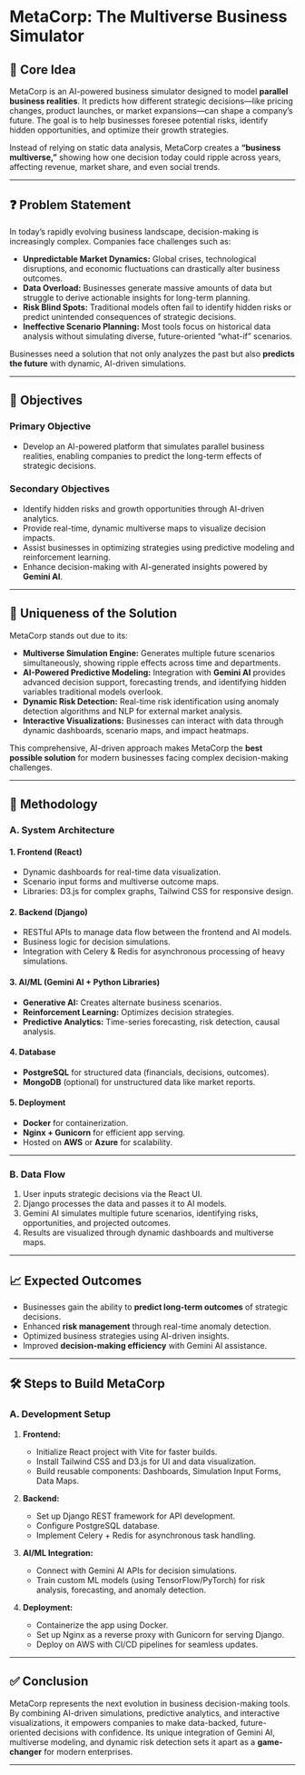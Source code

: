 # MetaCorp: The Multiverse Business Simulator

## 🚀 Core Idea
MetaCorp is an AI-powered business simulator designed to model **parallel business realities**. It predicts how different strategic decisions—like pricing changes, product launches, or market expansions—can shape a company’s future. The goal is to help businesses foresee potential risks, identify hidden opportunities, and optimize their growth strategies.

Instead of relying on static data analysis, MetaCorp creates a **“business multiverse,”** showing how one decision today could ripple across years, affecting revenue, market share, and even social trends.

---

## ❓ Problem Statement
In today’s rapidly evolving business landscape, decision-making is increasingly complex. Companies face challenges such as:
- **Unpredictable Market Dynamics:** Global crises, technological disruptions, and economic fluctuations can drastically alter business outcomes.
- **Data Overload:** Businesses generate massive amounts of data but struggle to derive actionable insights for long-term planning.
- **Risk Blind Spots:** Traditional models often fail to identify hidden risks or predict unintended consequences of strategic decisions.
- **Ineffective Scenario Planning:** Most tools focus on historical data analysis without simulating diverse, future-oriented “what-if” scenarios.

Businesses need a solution that not only analyzes the past but also **predicts the future** with dynamic, AI-driven simulations.

---

## 🎯 Objectives

### Primary Objective
- Develop an AI-powered platform that simulates parallel business realities, enabling companies to predict the long-term effects of strategic decisions.

### Secondary Objectives
- Identify hidden risks and growth opportunities through AI-driven analytics.
- Provide real-time, dynamic multiverse maps to visualize decision impacts.
- Assist businesses in optimizing strategies using predictive modeling and reinforcement learning.
- Enhance decision-making with AI-generated insights powered by **Gemini AI**.

---

## 🌟 Uniqueness of the Solution
MetaCorp stands out due to its:
- **Multiverse Simulation Engine:** Generates multiple future scenarios simultaneously, showing ripple effects across time and departments.
- **AI-Powered Predictive Modeling:** Integration with **Gemini AI** provides advanced decision support, forecasting trends, and identifying hidden variables traditional models overlook.
- **Dynamic Risk Detection:** Real-time risk identification using anomaly detection algorithms and NLP for external market analysis.
- **Interactive Visualizations:** Businesses can interact with data through dynamic dashboards, scenario maps, and impact heatmaps.

This comprehensive, AI-driven approach makes MetaCorp the **best possible solution** for modern businesses facing complex decision-making challenges.

---

## 🧪 Methodology

### A. System Architecture

#### 1. Frontend (React)
- Dynamic dashboards for real-time data visualization.
- Scenario input forms and multiverse outcome maps.
- Libraries: D3.js for complex graphs, Tailwind CSS for responsive design.

#### 2. Backend (Django)
- RESTful APIs to manage data flow between the frontend and AI models.
- Business logic for decision simulations.
- Integration with Celery & Redis for asynchronous processing of heavy simulations.

#### 3. AI/ML (Gemini AI + Python Libraries)
- **Generative AI:** Creates alternate business scenarios.
- **Reinforcement Learning:** Optimizes decision strategies.
- **Predictive Analytics:** Time-series forecasting, risk detection, causal analysis.

#### 4. Database
- **PostgreSQL** for structured data (financials, decisions, outcomes).
- **MongoDB** (optional) for unstructured data like market reports.

#### 5. Deployment
- **Docker** for containerization.
- **Nginx + Gunicorn** for efficient app serving.
- Hosted on **AWS** or **Azure** for scalability.

---

### B. Data Flow
1. User inputs strategic decisions via the React UI.
2. Django processes the data and passes it to AI models.
3. Gemini AI simulates multiple future scenarios, identifying risks, opportunities, and projected outcomes.
4. Results are visualized through dynamic dashboards and multiverse maps.

---

## 📈 Expected Outcomes
- Businesses gain the ability to **predict long-term outcomes** of strategic decisions.
- Enhanced **risk management** through real-time anomaly detection.
- Optimized business strategies using AI-driven insights.
- Improved **decision-making efficiency** with Gemini AI assistance.

---

## 🛠️ Steps to Build MetaCorp

### A. Development Setup
1. **Frontend:**
   - Initialize React project with Vite for faster builds.
   - Install Tailwind CSS and D3.js for UI and data visualization.
   - Build reusable components: Dashboards, Simulation Input Forms, Data Maps.

2. **Backend:**
   - Set up Django REST framework for API development.
   - Configure PostgreSQL database.
   - Implement Celery + Redis for asynchronous task handling.

3. **AI/ML Integration:**
   - Connect with Gemini AI APIs for decision simulations.
   - Train custom ML models (using TensorFlow/PyTorch) for risk analysis, forecasting, and anomaly detection.

4. **Deployment:**
   - Containerize the app using Docker.
   - Set up Nginx as a reverse proxy with Gunicorn for serving Django.
   - Deploy on AWS with CI/CD pipelines for seamless updates.

---

## ✅ Conclusion
MetaCorp represents the next evolution in business decision-making tools. By combining AI-driven simulations, predictive analytics, and interactive visualizations, it empowers companies to make data-backed, future-oriented decisions with confidence. Its unique integration of Gemini AI, multiverse modeling, and dynamic risk detection sets it apart as a **game-changer** for modern enterprises.

---
